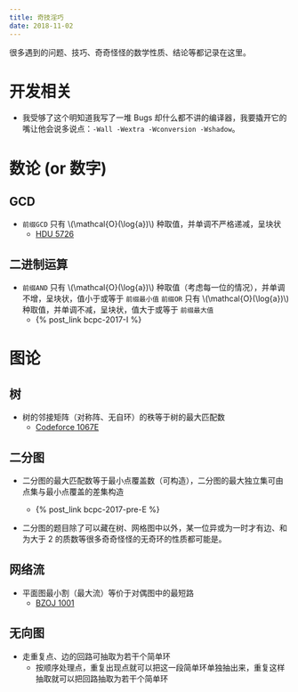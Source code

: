 ```yaml
---
title: 奇技淫巧
date: 2018-11-02
---
```


很多遇到的问题、技巧、奇奇怪怪的数学性质、结论等都记录在这里。

<!-- more -->

<!-- toc -->

# 开发相关

- 我受够了这个明知道我写了一堆 Bugs 却什么都不讲的编译器，我要撬开它的嘴让他会说多说点：`-Wall -Wextra -Wconversion -Wshadow`。


# 数论 (or 数字)

## GCD
- `前缀GCD` 只有 \\(\mathcal{O}(\log{a})\\) 种取值，并单调不严格递减，呈块状
    + [HDU 5726](http://acm.hdu.edu.cn/showproblem.php?pid=5726)

## 二进制运算
- `前缀AND` 只有 \\(\mathcal{O}(\log{a})\\) 种取值（考虑每一位的情况），并单调不增，呈块状，值小于或等于 `前缀最小值`
  `前缀OR` 只有 \\(\mathcal{O}(\log{a})\\) 种取值，并单调不减，呈块状，值大于或等于 `前缀最大值`
    + {% post_link bcpc-2017-I %}


# 图论

## 树
- 树的邻接矩阵（对称阵、无自环）的秩等于树的最大匹配数
    + [Codeforce 1067E](https://codeforces.com/contest/1067/problem/E)

## 二分图
- 二分图的最大匹配数等于最小点覆盖数（可构造），二分图的最大独立集可由点集与最小点覆盖的差集构造
    + {% post_link bcpc-2017-pre-E %}

-  二分图的题目除了可以藏在树、网格图中以外，某一位异或为一时才有边、和为大于 2 的质数等很多奇奇怪怪的无奇环的性质都可能是。

## 网络流
- 平面图最小割（最大流）等价于对偶图中的最短路
    + [BZOJ 1001](https://www.lydsy.com/JudgeOnline/problem.php?id=1001)

## 无向图
- 走重复点、边的回路可抽取为若干个简单环
    + 按顺序处理点，重复出现点就可以把这一段简单环单独抽出来，重复这样抽取就可以把回路抽取为若干个简单环
